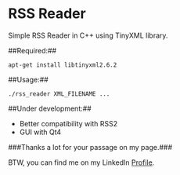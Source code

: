 RSS Reader
==============

Simple RSS Reader in C++ using TinyXML library.

##Required:##

```apt-get install libtinyxml2.6.2```

##Usage:##

```./rss_reader XML_FILENAME ...```



##Under development:##

- Better compatibility with RSS2
- GUI with Qt4



###Thanks a lot for your passage on my page.###

BTW, you can find me on my LinkedIn [Profile](http://cn.linkedin.com/pub/mehdi-farsi/48/ba9/336/en).


